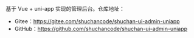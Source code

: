 基于 Vue + uni-app 实现的管理后台。仓库地址：

* Gitee：<https://gitee.com/shuchancode/shuchan-ui-admin-uniapp>
* GitHub：<https://github.com/shuchancode/shuchan-ui-admin-uniapp>
